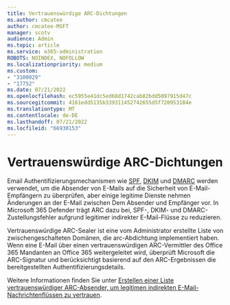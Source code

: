 ```yaml
---
title: Vertrauenswürdige ARC-Dichtungen
ms.author: cmcatee
author: cmcatee-MSFT
manager: scotv
audience: Admin
ms.topic: article
ms.service: o365-administration
ROBOTS: NOINDEX, NOFOLLOW
ms.localizationpriority: medium
ms.custom:
- "3100029"
- "17752"
ms.date: 07/21/2022
ms.openlocfilehash: ec5955e41dc5ed68d1742cab82bdd5097915d47c
ms.sourcegitcommit: 4161edd5135b339311452742655d5f720953184e
ms.translationtype: MT
ms.contentlocale: de-DE
ms.lasthandoff: 07/21/2022
ms.locfileid: "66930153"
---
```

# <a name="trusted-arc-sealers"></a>Vertrauenswürdige ARC-Dichtungen

Email Authentifizierungsmechanismen wie [SPF](https://docs.microsoft.com/microsoft-365/security/office-365-security/set-up-spf-in-office-365-to-help-prevent-spoofing), [DKIM](https://docs.microsoft.com/microsoft-365/security/office-365-security/use-dkim-to-validate-outbound-email) und [DMARC](https://docs.microsoft.com/microsoft-365/security/office-365-security/use-dmarc-to-validate-email) werden verwendet, um die Absender von E-Mails auf die Sicherheit von E-Mail-Empfängern zu überprüfen, aber einige legitime Dienste nehmen Änderungen an der E-Mail zwischen Dem Absender und Empfänger vor. In Microsoft 365 Defender trägt ARC dazu bei, SPF-, DKIM- und DMARC-Zustellungsfehler aufgrund legitimer indirekter E-Mail-Flüsse zu reduzieren.

Vertrauenswürdige ARC-Sealer ist eine vom Administrator erstellte Liste von zwischengeschalteten Domänen, die arc-Abdichtung implementiert haben. Wenn eine E-Mail über einen vertrauenswürdigen ARC-Vermittler des Office 365 Mandanten an Office 365 weitergeleitet wird, überprüft Microsoft die ARC-Signatur und berücksichtigt basierend auf den ARC-Ergebnissen die bereitgestellten Authentifizierungsdetails.

Weitere Informationen finden Sie unter [Erstellen einer Liste vertrauenswürdiger ARC-Absender, um legitimen indirekten E-Mail-Nachrichtenflüssen zu vertrauen](https://go.microsoft.com/fwlink/?linkid=2201606).